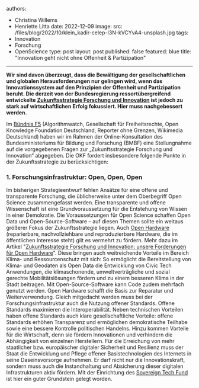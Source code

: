 
authors:
- Christina Willems
- Henriette Litta
date: 2022-12-09
image: 
  src: /files/blog/2022/10/klein_kadir-celep-I3N-kVCYvA4-unsplash.jpg
tags:
- Innovation
- Forschung
- OpenScience
type: post
layout: post
published: false
featured: blue
title: "Innovation geht nicht ohne Offenheit & Partizipation"
---

**Wir sind davon überzeugt, dass die Bewältigung der gesellschaftlichen und globalen Herausforderungen nur gelingen wird, wenn das Innovationssystem auf den Prinzipien der Offenheit und Partizipation beruht. Die derzeit von der Bundesregierung ressortübergreifend entwickelte [Zukunftsstrategie Forschung und Innovation](https://www.bmbf.de/bmbf/de/forschung/zukunftsstrategie/zukunftsstrategie_node.html) ist jedoch zu stark auf wirtschaftlichen Erfolg fokussiert. Hier muss nachgebessert werden.**

Im [Bündnis F5](https://buendnis-f5.de/) (Algorithmwatch, Gesellschaft für Freiheitsrechte, Open Knowledge Foundation Deutschland, Reporter ohne Grenzen, Wikimedia Deutschland) haben wir im Rahmen der Online-Konsultation des Bundesministeriums für Bildung und Forschung (BMBF) eine Stellungnahme auf die vorgegebenen Fragen zur „Zukunftsstrategie Forschung und Innovation“ abgegeben. Die OKF fordert insbesondere folgende Punkte in der Zukunftsstrategie zu berücksichtigen: 

### 1.	Forschungsinfrastruktur: Open, Open, Open

Im bisherigen Strategieentwurf fehlen Ansätze für eine offene und transparente Forschung, die üblicherweise unter dem Oberbegriff Open Science zusammengefasst werden. Eine transparente und offene Wissenschaft ist eine Grundvoraussetzung für die Entstehung von Wissen in einer Demokratie.
Die Voraussetzungen für Open Science schaffen Open Data und Open-Source-Software – auf diesen Themen sollte ein weitaus größerer Fokus der Zukunftsstrategie liegen. Auch [Open Hardware](https://hardware.prototypefund.de/) (reparierbare, nachvollziehbare und reproduzierbare Hardware, die im öffentlichen Interesse steht) gilt es vermehrt zu fördern. Mehr dazu im Artikel "[Zukunftsstrategie Forschung und Innovation: unsere Forderungen für Open Hardware](https://hardware.prototypefund.de/zukunftsstrategie-forschung-und-innovation-unsere-forderungen-fuer-open-hardware/)".
Diese bringen auch weitreichende Vorteile im Bereich Klima- und Ressourcenschutz mit sich: So ermöglicht die Bereitstellung von Klima- und Geodaten als Open Data die Entwicklung von Civic Tech Anwendungen, die klimaschonende, umweltverträgliche und sozial gerechte Mobilitätslösungen fördern und zu einem besseren Klima in der Stadt beitragen. Mit Open-Source-Software kann Code zudem mehrfach genutzt werden. Open Hardware schafft die Basis zur Reparatur und Weiterverwendung. 
Gleich mitgedacht werden muss bei der Forschungsinfrastruktur auch die Nutzung offener Standards. Offene Standards maximieren die Interoperabilität. Neben technischen Vorteilen haben offene Standards auch klare gesellschaftliche Vorteile: offene Standards erhöhen Transparenz und ermöglichen demokratische Teilhabe sowie eine bessere Kontrolle politischen Handelns. Hinzu kommen Vorteile für die Wirtschaft, denn sie fördern Innovationen und verhindern die Abhängigkeit von einzelnen Herstellern.
Für die Erreichung von mehr staatlicher bzw. europäischer digitaler Sicherheit und Resilienz muss der Staat die Entwicklung und Pflege offener Basistechnologien des Internets in seine Daseinsvorsorge aufnehmen. Er darf nicht nur die Innovationskraft, sondern muss auch die Instandhaltung und Absicherung dieser digitalen Infrastrukturen aktiv fördern. Mit der Einrichtung des [Sovereign Tech Fund](https://sovereigntechfund.de/) ist hier ein guter Grundstein gelegt worden.

